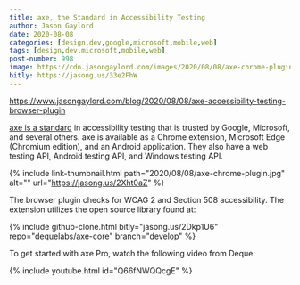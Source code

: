 ```yaml
---
title: axe, the Standard in Accessibility Testing
author: Jason Gaylord
date: 2020-08-08
categories: [design,dev,google,microsoft,mobile,web]
tags: [design,dev,microsoft,mobile,web]
post-number: 998
image: https://cdn.jasongaylord.com/images/2020/08/08/axe-chrome-plugin.jpg
bitly: https://jasong.us/33e2FhW
---
```


https://www.jasongaylord.com/blog/2020/08/08/axe-accessibility-testing-browser-plugin

[axe is a standard](https://jasong.us/39I5Bo2) in accessibility testing that is trusted by Google, Microsoft, and several others. axe is available as a Chrome extension, Microsoft Edge (Chromium edition), and an Android application. They also have a web testing API, Android testing API, and Windows testing API. 

{% include link-thumbnail.html path="2020/08/08/axe-chrome-plugin.jpg" alt="" url="https://jasong.us/2Xht0aZ" %}

The browser plugin checks for WCAG 2 and Section 508 accessibility. The extension utilizes the open source library found at:

{% include github-clone.html bitly="jasong.us/2Dkp1U6" repo="dequelabs/axe-core" branch="develop" %}

To get started with axe Pro, watch the following video from Deque:

{% include youtube.html id="Q66fNWQQcgE" %}